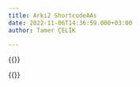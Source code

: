 ```yaml
---
title: Arki2 ShortcodeAAs
date: 2022-11-06T14:36:59.000+03:00
author: Tamer ÇELİK

---
```

{{<youtube w7Ft2ymGmfc>}}

{{<youtube D3hdlnnxDZQ>}}